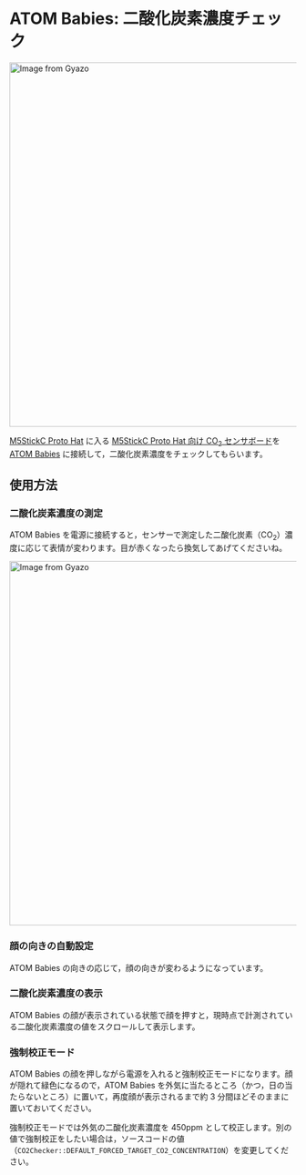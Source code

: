 # ATOM Babies: 二酸化炭素濃度チェック

<a href="https://gyazo.com/78703d4c5b78e80e5e16b9ceb2aba170"><img src="https://i.gyazo.com/78703d4c5b78e80e5e16b9ceb2aba170.jpg" alt="Image from Gyazo" width="640"/></a>

[M5StickC Proto Hat](https://shop.m5stack.com/products/m5stickc-proto-hat) に入る [M5StickC Proto Hat 向け CO<sub>2</sub> センサボード](https://mktechlab.net/co2-sensor-board-scd4x/)を[ATOM Babies](https://github.com/3110/atom-babies-arduino) に接続して，二酸化炭素濃度をチェックしてもらいます。

## 使用方法

### 二酸化炭素濃度の測定

ATOM Babies を電源に接続すると，センサーで測定した二酸化炭素（CO<sub>2</sub>）濃度に応じて表情が変わります。目が赤くなったら換気してあげてくださいね。

<a href="https://gyazo.com/5952d07fde8e08046e9b6952194bbf80"><img src="https://i.gyazo.com/5952d07fde8e08046e9b6952194bbf80.png" alt="Image from Gyazo" width="640"/></a>

### 顔の向きの自動設定

ATOM Babies の向きの応じて，顔の向きが変わるようになっています。

### 二酸化炭素濃度の表示

ATOM Babies の顔が表示されている状態で顔を押すと，現時点で計測されている二酸化炭素濃度の値をスクロールして表示します。

### 強制校正モード

ATOM Babies の顔を押しながら電源を入れると強制校正モードになります。顔が隠れて緑色になるので，ATOM Babies を外気に当たるところ（かつ，日の当たらないところ）に置いて，再度顔が表示されるまで約 3 分間ほどそのままに置いておいてください。

強制校正モードでは外気の二酸化炭素濃度を 450ppm として校正します。別の値で強制校正をしたい場合は，ソースコードの値（`CO2Checker::DEFAULT_FORCED_TARGET_CO2_CONCENTRATION`）を変更してください。
